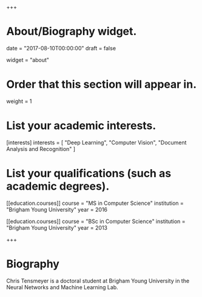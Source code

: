 +++
# About/Biography widget.

date = "2017-08-10T00:00:00"
draft = false

widget = "about"

# Order that this section will appear in.
weight = 1

# List your academic interests.
[interests]
  interests = [
    "Deep Learning",
    "Computer Vision",
    "Document Analysis and Recognition"
  ]

# List your qualifications (such as academic degrees).

[[education.courses]]
  course = "MS in Computer Science"
  institution = "Brigham Young University"
  year = 2016

[[education.courses]]
  course = "BSc in Computer Science"
  institution = "Brigham Young University"
  year = 2013
 
+++

# Biography

Chris Tensmeyer is a doctoral student at Brigham Young University in the Neural Networks and Machine Learning Lab.

